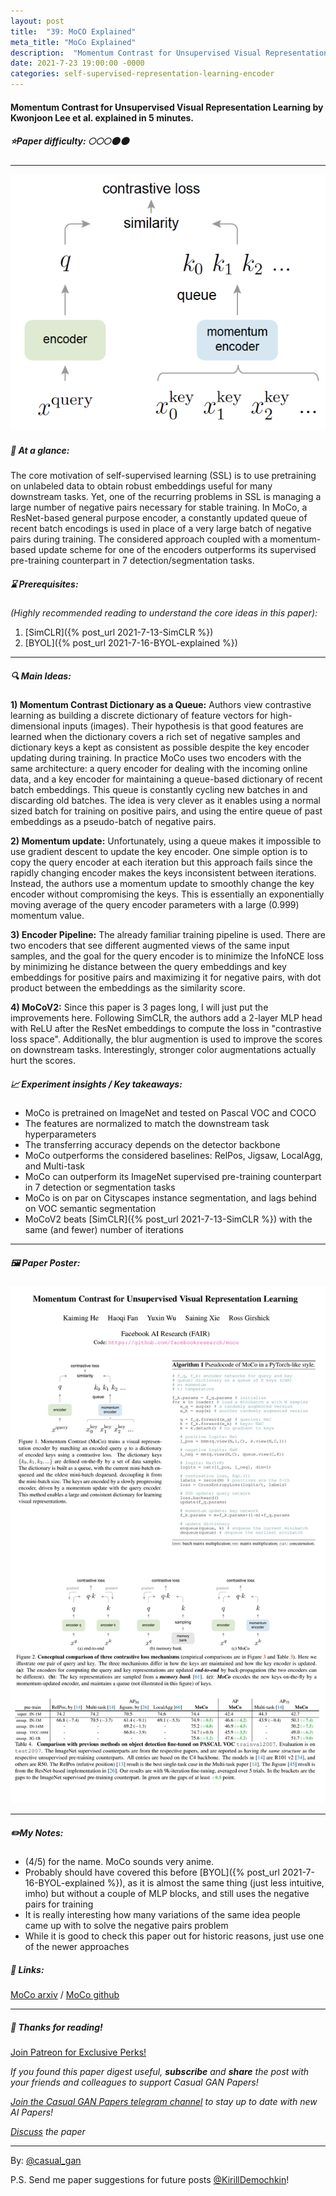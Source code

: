 ```yaml
---
layout: post
title:  "39: MoCO Explained"
meta_title: "MoCo Explained"
description:  "Momentum Contrast for Unsupervised Visual Representation Learning by Kwonjoon Lee et al. explained in 5 minutes."
date: 2021-7-23 19:00:00 -0000
categories: self-supervised-representation-learning-encoder
---
```


#### Momentum Contrast for Unsupervised Visual Representation Learning by Kwonjoon Lee et al. explained in 5 minutes.

##### ⭐️Paper difficulty: 🌕🌕🌕🌑🌑

***

![Momentum Contrast for Unsupervised Visual Representation Learning teaser](/assets/images/moco_teaser.png "MoCo teaser")

##### 🎯 At a glance:

The core motivation of self-supervised learning (SSL) is to use pretraining on unlabeled data to obtain robust embeddings useful for many downstream tasks. Yet, one of the recurring problems in SSL is managing a large number of negative pairs necessary for stable training. In MoCo, a ResNet-based general purpose encoder, a constantly updated queue of recent batch encodings is used in place of a very large batch of negative pairs during training. The considered approach coupled with a momentum-based update scheme for one of the encoders outperforms its supervised pre-training counterpart in 7 detection/segmentation tasks.

##### ⌛️ Prerequisites:

*(Highly recommended reading to understand the core ideas in this paper):*  
1) [SimCLR]({% post_url 2021-7-13-SimCLR %})  
2) [BYOL]({% post_url 2021-7-16-BYOL-explained %})

***

##### 🔍 Main Ideas:

**1) Momentum Contrast Dictionary as a Queue:**
Authors view contrastive learning as building a discrete dictionary of feature vectors for high-dimensional inputs (images). Their hypothesis is that good features are learned when the dictionary covers a rich set of negative samples and dictionary keys a kept as consistent as possible despite the key encoder updating during training. In practice MoCo uses two encoders with the same architecture: a query encoder for dealing with the incoming online data, and a key encoder for maintaining a queue-based dictionary of recent batch embeddings. This queue is constantly cycling new batches in and discarding old batches. The idea is very clever as it enables using a normal sized batch for training on positive pairs, and using the entire queue of past embeddings as a pseudo-batch of negative pairs.

**2) Momentum update:**
Unfortunately, using a queue makes it impossible to use gradient descent to update the key encoder. One simple option is to copy the query encoder at each iteration but this approach fails since the rapidly changing encoder makes the keys inconsistent between iterations. Instead, the authors use a momentum update to smoothly change the key encoder without compromising the keys. This is essentially an exponentially moving average of the query encoder parameters with a large (0.999) momentum value.

**3) Encoder Pipeline:**
The already familiar training pipeline is used. There are two encoders that see different augmented views of the same input samples, and the goal for the query encoder is to minimize the InfoNCE loss by minimizing he distance between the query embeddings and key embeddings for positive pairs and maximizing it for negative pairs, with dot product between the embeddings as the similarity score.

**4) MoCoV2:**
Since this paper is 3 pages long, I will just put the improvements here.
Following SimCLR, the authors add a 2-layer MLP head with ReLU after the ResNet embeddings to compute the loss in "contrastive loss space". Additionally, the blur augmention is used to improve the scores on downstream tasks. Interestingly, stronger color augmentations actually hurt the scores.

##### 📈 Experiment insights / Key takeaways:

- MoCo is pretrained on ImageNet and tested on Pascal VOC and COCO
- The features are normalized to match the downstream task hyperparameters
- The transferring accuracy depends on the detector backbone
- MoCo outperforms the considered baselines: RelPos, Jigsaw, LocalAgg, and Multi-task
- MoCo can outperform its ImageNet supervised pre-training counterpart in 7 detection or segmentation tasks
- MoCo is on par on Cityscapes instance segmentation, and lags behind on VOC semantic segmentation
- MoCoV2 beats [SimCLR]({% post_url 2021-7-13-SimCLR %}) with the same (and fewer) number of iterations

***

##### 🖼️ Paper Poster:

![Momentum Contrast for Unsupervised Visual Representation Learning paper poster](/assets/images/MoCo.png "MoCo Paper Poster")

***

##### ✏️My Notes:

- (4/5) for the name. MoCo sounds very anime.
- Probably should have covered this before [BYOL]({% post_url 2021-7-16-BYOL-explained %}), as it is almost the same  thing (just less intuitive, imho) but without a couple of MLP blocks, and still uses the negative pairs for training
- It is really interesting how many variations of the same idea people came up with to solve the negative pairs problem
- While it is good to check this paper out for historic reasons, just use one of the newer approaches

##### 🔗 Links:
[MoCo arxiv](https://openreview.net/pdf?id=sSjqmfsk95O) / [MoCo github](https://github.com/zsyzzsoft/co-mod-gan)

***

##### 👋 Thanks for reading!

<a href="https://www.patreon.com/bePatron?u=53448948" data-patreon-widget-type="become-patron-button">Join Patreon for Exclusive Perks!</a><script async src="https://c6.patreon.com/becomePatronButton.bundle.js"></script>

*If you found this paper digest useful, **subscribe** and **share** the post with your friends and colleagues to support Casual GAN Papers!*

*[Join the Casual GAN Papers telegram channel](https://t.me/joinchat/KeutnzlvetRkZGZi) to stay up to date with new AI Papers!*

*[Discuss](https://t.me/casual_gans_chat) the paper*

***

By: [@casual_gan](https://t.me/joinchat/KeutnzlvetRkZGZi)

P.S. Send me paper suggestions for future posts
[@KirillDemochkin](mailto:kdemochkin@gmail.com)!
